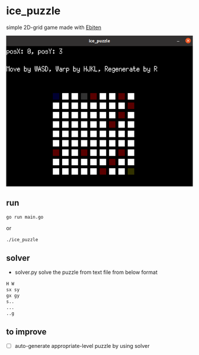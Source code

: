 # ice_puzzle
simple 2D-grid game made with [Ebiten](https://ebiten.org/)

![](./img.png)
## run
```
go run main.go
```
or
```
./ice_puzzle
```

## solver
- solver.py solve the puzzle from text file from below format
```
H W
sx sy
gx gy
s..
...
..g
```
## to improve
- [ ] auto-generate appropriate-level puzzle by using solver
